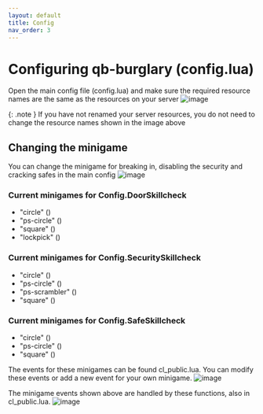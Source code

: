 ```yaml
---
layout: default
title: Config
nav_order: 3
---
```


# Configuring qb-burglary (config.lua)

Open the main config file (config.lua) and make sure the required resource names are the same as the resources on your server
![image](https://user-images.githubusercontent.com/123037761/213881742-2261f909-2291-47af-b9dc-8b0d14d0561d.png)

{: .note }
If you have not renamed your server resources, you do not need to change the resource names shown in the image above

## Changing the minigame

You can change the minigame for breaking in, disabling the security and cracking safes in the main config
![image](https://user-images.githubusercontent.com/123037761/213882913-4dec5922-7064-4411-9c5f-f9604e4cd3e1.png)

### Current minigames for Config.DoorSkillcheck
- "circle" ()
- "ps-circle" ()
- "square" ()
- "lockpick" ()

### Current minigames for Config.SecuritySkillcheck
- "circle" ()
- "ps-circle" ()
- "ps-scrambler" ()
- "square" ()

### Current minigames for Config.SafeSkillcheck
- "circle" ()
- "ps-circle" ()
- "square" ()

The events for these minigames can be found cl_public.lua. You can modify these events or add a new event for your own minigame.
![image](https://user-images.githubusercontent.com/123037761/213883117-18dff52b-6b01-4669-8166-c3e59cf83161.png)

The minigame events shown above are handled by these functions, also in cl_public.lua.
![image](https://user-images.githubusercontent.com/123037761/213883202-219972bd-1690-4a09-9c74-766907438ced.png)

